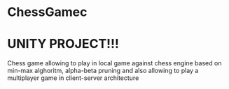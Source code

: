 # ChessGamec
# UNITY PROJECT!!!
Chess game allowing to play in local game against chess engine based on min-max alghoritm, alpha-beta pruning and also allowing to play a multiplayer game in client-server architecture
